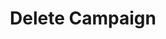 ---
title: Delete Campaign
type: endpoint
category: 639ba2628407100061f5faac
slug: delete-campaign
parentDoc: 639ba2658407100061f5faaf
hidden: false
order: 5
---